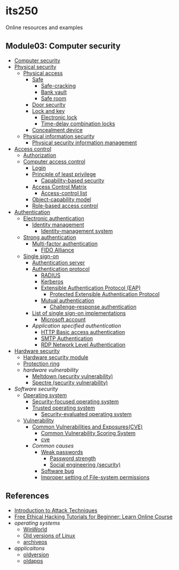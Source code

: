 # its250
Online resources and examples

## Module03: Computer security
* [Computer security](https://en.wikipedia.org/wiki/Computer_security)
* [Physical security](https://en.wikipedia.org/wiki/Physical_security)
  * [Physical access](https://en.wikipedia.org/wiki/Physical_access)
    * [Safe](https://en.wikipedia.org/wiki/Safe)
      * [Safe-cracking](https://en.wikipedia.org/wiki/Safe-cracking)
      * [Bank vault](https://en.wikipedia.org/wiki/Bank_vault)
      * [Safe room](https://en.wikipedia.org/wiki/Safe_room)
    * [Door security](https://en.wikipedia.org/wiki/Door_security)
    * [Lock and key](https://en.wikipedia.org/wiki/Lock_and_key)
      * [Electronic lock](https://en.wikipedia.org/wiki/Electronic_lock)
      * [Time-delay combination locks](https://en.wikipedia.org/wiki/Time-delay_combination_locks)
    * [Concealment device](https://en.wikipedia.org/wiki/Concealment_device)
  * [Physical information security](https://en.wikipedia.org/wiki/Physical_information_security)
    * [Physical security information management](https://en.wikipedia.org/wiki/Physical_security_information_management)
* [Access control](https://en.wikipedia.org/wiki/Access_control)
  * [Authorization](https://en.wikipedia.org/wiki/Authorization)
  * [Computer access control](https://en.wikipedia.org/wiki/Computer_access_control)
    * [Login](https://en.wikipedia.org/wiki/Login)
    * [Principle of least privilege](https://en.wikipedia.org/wiki/Principle_of_least_privilege)
      * [Capability-based security](https://en.wikipedia.org/wiki/Capability-based_security)
    * [Access Control Matrix](https://en.wikipedia.org/wiki/Access_Control_Matrix)
      * [Access-control list](https://en.wikipedia.org/wiki/Access-control_list)
    * [Object-capability model](https://en.wikipedia.org/wiki/Object-capability_model)
    * [Role-based access control](https://en.wikipedia.org/wiki/Role-based_access_control)
* [Authentication](https://en.wikipedia.org/wiki/Authentication)
  * [Electronic authentication](https://en.wikipedia.org/wiki/Electronic_authentication)
    * [Identity management](https://en.wikipedia.org/wiki/Identity_management)
      * [Identity-management system](https://en.wikipedia.org/wiki/Identity-management_system)
  * [Strong authentication](https://en.wikipedia.org/wiki/Strong_authentication)
    * [Multi-factor authentication](https://en.wikipedia.org/wiki/Multi-factor_authentication)
      * [FIDO Alliance](https://en.wikipedia.org/wiki/FIDO_Alliance)
  * [Single sign-on](https://en.wikipedia.org/wiki/Single_sign-on)
    * [Authentication server](https://en.wikipedia.org/wiki/Authentication_server)
    * [Authentication protocol](https://en.wikipedia.org/wiki/Authentication_protocol)
      * [RADIUS](https://en.wikipedia.org/wiki/RADIUS)
      * [Kerberos](https://en.wikipedia.org/wiki/Kerberos_(protocol))
      * [Extensible Authentication Protocol (EAP)](https://en.wikipedia.org/wiki/Extensible_Authentication_Protocol)
        * [Protected Extensible Authentication Protocol](https://en.wikipedia.org/wiki/Protected_Extensible_Authentication_Protocol)
      * [Mutual authentication](https://en.wikipedia.org/wiki/Mutual_authentication)
        * [Challenge–response authentication](https://en.wikipedia.org/wiki/Challenge%E2%80%93response_authentication)
    * [List of single sign-on implementations](https://en.wikipedia.org/wiki/List_of_single_sign-on_implementations)
      * [Microsoft account](https://en.wikipedia.org/wiki/Microsoft_account)
    * _Application specified authentication_
      * [HTTP Basic access authentication](https://en.wikipedia.org/wiki/Basic_access_authentication)
      * [SMTP Authentication](https://en.wikipedia.org/wiki/SMTP_Authentication)
      * [RDP Network Level Authentication](https://en.wikipedia.org/wiki/Network_Level_Authentication)
* [Hardware security](https://en.wikipedia.org/wiki/Hardware_security)
  * [Hardware security module](https://en.wikipedia.org/wiki/Hardware_security_module)
  * [Protection ring](https://en.wikipedia.org/wiki/Protection_ring)
  * *hardware vulnerability*
    * [Meltdown (security vulnerability)](https://en.wikipedia.org/wiki/Meltdown_(security_vulnerability))
    * [Spectre (security vulnerability)](https://en.wikipedia.org/wiki/Spectre_(security_vulnerability))
* *Software security*
  * [Operating system](https://en.wikipedia.org/wiki/Operating_system)
    * [Security-focused operating system](https://en.wikipedia.org/wiki/Security-focused_operating_system)
    * [Trusted operating system](https://en.wikipedia.org/wiki/Trusted_operating_system)
      * [Security-evaluated operating system](https://en.wikipedia.org/wiki/Security-evaluated_operating_system)
  * [Vulnerability](https://en.wikipedia.org/wiki/Vulnerability_(computing))
    * [Common Vulnerabilities and Exposures(CVE)](https://en.wikipedia.org/wiki/Common_Vulnerabilities_and_Exposures)
      * [Common Vulnerability Scoring System](https://en.wikipedia.org/wiki/Common_Vulnerability_Scoring_System)
      * [cve](https://cve.mitre.org/)
    * *Common causes*
      * [Weak passwords](https://en.wikipedia.org/wiki/List_of_the_most_common_passwords)
        * [Password strength](https://en.wikipedia.org/wiki/Password_strength)
        * [Social engineering (security)](https://en.wikipedia.org/wiki/Social_engineering_(security))
      * [Software bug](https://en.wikipedia.org/wiki/Software_bug)
      * [Improper setting of File-system permissions](https://en.wikipedia.org/wiki/File-system_permissions)

## References
* [Introduction to Attack Techniques](https://samsclass.info/123/A2020.htm)
* [Free Ethical Hacking Tutorials for Beginner: Learn Online Course](https://www.guru99.com/ethical-hacking-tutorials.html)
* _operating systems_
  * [WinWorld](https://winworldpc.com/library/operating-systems)
  * [Old versions of Linux](https://soft.lafibre.info/)
  * [archiveos](https://archiveos.org/)
* _applicaitons_
  * [oldversion](http://www.oldversion.com/)
  * [oldapps](https://www.oldapps.com/)